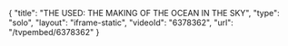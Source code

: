 {
    "title": "THE USED: THE MAKING OF THE OCEAN IN THE SKY",
    "type": "solo",
    "layout": "iframe-static",
    "videoId": "6378362",
    "url": "\/tvpembed\/6378362"
}